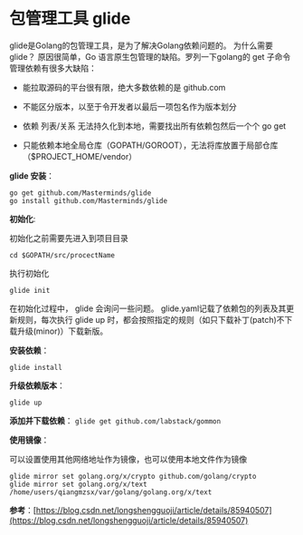 # 包管理工具 glide

glide是Golang的包管理工具，是为了解决Golang依赖问题的。 为什么需要glide？ 原因很简单，Go 语言原生包管理的缺陷。罗列一下golang的 get 子命令管理依赖有很多大缺陷：

- 能拉取源码的平台很有限，绝大多数依赖的是 github.com

- 不能区分版本，以至于令开发者以最后一项包名作为版本划分

- 依赖 列表/关系 无法持久化到本地，需要找出所有依赖包然后一个个 go get

- 只能依赖本地全局仓库（GOPATH/GOROOT），无法将库放置于局部仓库（$PROJECT_HOME/vendor）

**glide 安装**：

```shell
go get github.com/Masterminds/glide
go install github.com/Masterminds/glide
```

**初始化**:

初始化之前需要先进入到项目目录

`cd $GOPATH/src/procectName`

执行初始化

`glide init`

在初始化过程中， glide 会询问一些问题。 glide.yaml记载了依赖包的列表及其更新规则，每次执行 glide up 时，都会按照指定的规则（如只下载补丁(patch)不下载升级(minor)）下载新版。

**安装依赖**：

`glide install`

**升级依赖版本**：

`glide up`

**添加并下载依赖**：
`glide get github.com/labstack/gommon`

**使用镜像**：

可以设置使用其他网络地址作为镜像，也可以使用本地文件作为镜像

```shell
glide mirror set golang.org/x/crypto github.com/golang/crypto
glide mirror set golang.org/x/text /home/users/qiangmzsx/var/golang/golang.org/x/text
```

**参考**：[https://blog.csdn.net/longshengguoji/article/details/85940507](https://blog.csdn.net/longshengguoji/article/details/85940507)

